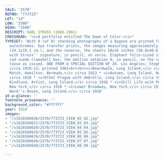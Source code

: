 ```yaml
---
SALE: '2570'
REFNO: "773723"
LOT: "14"
LOW: "2500"
HIGH: "3500"
DESCRIPT: KARL STRUSS (1886-1981)
CROSSHEAD: "<i>A portfolio entitled The Dawn of Color.</i>"
TYPESET: 'With 8 (of 8) charming photographs of a bygone era printed from Struss''
  autochromes. Dye transfer prints, the images measuring approximately 9½x7½ inches
  (24.1x19.1 cm.), and the reverse, the sheets 20x16 inches (50.8x40.6 cm.), each
  with Struss'' signature, in pencil, on verso. Elephant folio-sized silver-stamped
  red suede clamshell box; the edition notation 9, in pencil, on the colophon; contents
  loose as issued. ONE FROM A SPECIAL EDITION OF 20. Los Angeles: Stephen White Gallery,
  circa 1910-13; printed 1981<br><br><i>Boardwalk, Long Island,</i> circa 1910 * <i>Tennis
  Match, Hamilton, Bermuda,</i> circa 1913 * <i>Autumn, Long Island, New York,</i>
  circa 1910 * <i>Ethel Prague with Umbrella, Long Island,</i> circa 1910 * <i>Anna
  Kindlund, Artist, Long Island,</i> circa 1910 * <i>Still Life with Pewter Vase,
  New York,</i> circa 1910 * <i>Lower Broadway, New York,</i> circa 1910 * <i>Couch,
  Ward''s House, Long Island,</i> circa 1910'
at-a-glance: ''
footnote_provenance: ''
background_color: "#ffffff"
year: 1910
images:
- "/v1620160636/2570/773723_VIEW_02_02.jpg"
- "/v1620160637/2570/773723_VIEW_03_03.jpg"
- "/v1620160639/2570/773723_VIEW_04_04.jpg"
- "/v1620160639/2570/773723_VIEW_05_05.jpg"
- "/v1620160639/2570/773723_VIEW_06_06.jpg"
- "/v1620160640/2570/773723_VIEW_07_07.jpg"
- "/v1620160640/2570/773723_VIEW_08_08.jpg"

---
```

